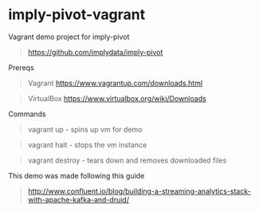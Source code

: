 # imply-pivot-vagrant 

Vagrant demo project for imply-pivot

> https://github.com/implydata/imply-pivot

Prereqs
> Vagrant https://www.vagrantup.com/downloads.html

> VirtualBox https://www.virtualbox.org/wiki/Downloads 

Commands
> vagrant up - spins up vm for demo

> vagrant halt - stops the vm instance

> vagrant destroy - tears down and removes downloaded files

This demo was made following this guide

> http://www.confluent.io/blog/building-a-streaming-analytics-stack-with-apache-kafka-and-druid/
